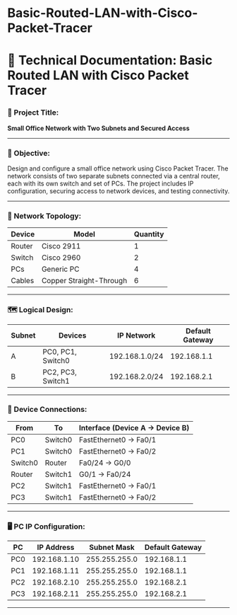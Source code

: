 # Basic-Routed-LAN-with-Cisco-Packet-Tracer
# 🧾 Technical Documentation: Basic Routed LAN with Cisco Packet Tracer

### 📌 Project Title:
**Small Office Network with Two Subnets and Secured Access**

---

### 🎯 Objective:
Design and configure a small office network using Cisco Packet Tracer. The network consists of two separate subnets connected via a central router, each with its own switch and set of PCs. The project includes IP configuration, securing access to network devices, and testing connectivity.

---

### 🧱 Network Topology:

| Device | Model                   | Quantity |
| ------ | ----------------------- | -------- |
| Router | Cisco 2911              | 1        |
| Switch | Cisco 2960              | 2        |
| PCs    | Generic PC              | 4        |
| Cables | Copper Straight-Through | 6        |

---

### 🗺️ Logical Design:

| Subnet | Devices           | IP Network     | Default Gateway |
| ------ | ----------------- | -------------- | --------------- |
| A      | PC0, PC1, Switch0 | 192.168.1.0/24 | 192.168.1.1     |
| B      | PC2, PC3, Switch1 | 192.168.2.0/24 | 192.168.2.1     |

---

### 🔌 Device Connections:

| From    | To      | Interface (Device A → Device B) |
| ------- | ------- | ------------------------------- |
| PC0     | Switch0 | FastEthernet0 → Fa0/1           |
| PC1     | Switch0 | FastEthernet0 → Fa0/2           |
| Switch0 | Router  | Fa0/24 → G0/0                   |
| Router  | Switch1 | G0/1 → Fa0/24                   |
| PC2     | Switch1 | FastEthernet0 → Fa0/1           |
| PC3     | Switch1 | FastEthernet0 → Fa0/2           |

---

### 🖥️ PC IP Configuration:

| PC  | IP Address   | Subnet Mask   | Default Gateway |
| --- | ------------ | ------------- | --------------- |
| PC0 | 192.168.1.10 | 255.255.255.0 | 192.168.1.1     |
| PC1 | 192.168.1.11 | 255.255.255.0 | 192.168.1.1     |
| PC2 | 192.168.2.10 | 255.255.255.0 | 192.168.2.1     |
| PC3 | 192.168.2.11 | 255.255.255.0 | 192.168.2.1     |

---
